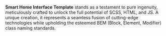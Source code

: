 **Smart Home Interface Template** stands as a testament to pure ingenuity, meticulously crafted to unlock the full potential of SCSS, HTML, and JS. A unique creation, it represents a seamless fusion of cutting-edge technologies while upholding the esteemed BEM (Block, Element, Modifier) class naming standards.
